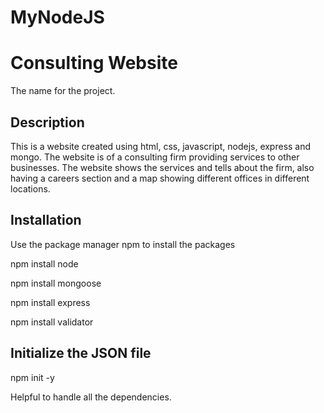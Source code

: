# MyNodeJS


# Consulting Website

The name for the project.

## Description

This is a website created using html, css, javascript, nodejs, express and mongo. The website is of a consulting firm providing services to other businesses. The website shows the services and tells about the firm, also having a careers section and a map showing different offices in different locations.

## Installation

Use the package manager npm to install the packages

npm install node

npm install mongoose

npm install express

npm install validator

## Initialize the JSON file 

npm init -y

Helpful to handle all the dependencies.
